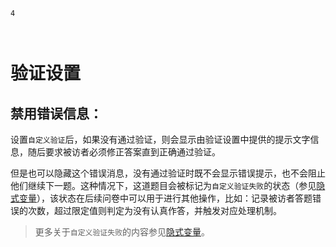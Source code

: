 ```index
4
```
```tag

```
```summary

```
# 验证设置
## 禁用错误信息：
设置`自定义验证`后，如果没有通过验证，则会显示由验证设置中提供的提示文字信息，随后要求被访者必须修正答案直到正确通过验证。

但是也可以隐藏这个错误消息，没有通过验证时既不会显示错误提示，也不会阻止他们继续下一题。这种情况下，这道题目会被标记为`自定义验证失败`的状态（参见[隐式变量](../16varible/08implictVarible.md)），该状态在后续问卷中可以用于进行其他操作，比如：记录被访者答题错误的次数，超过限定值则判定为没有认真作答，并触发对应处理机制。

> 更多关于`自定义验证失败`的内容参见[隐式变量](../16varible/08implictVarible.md)。

